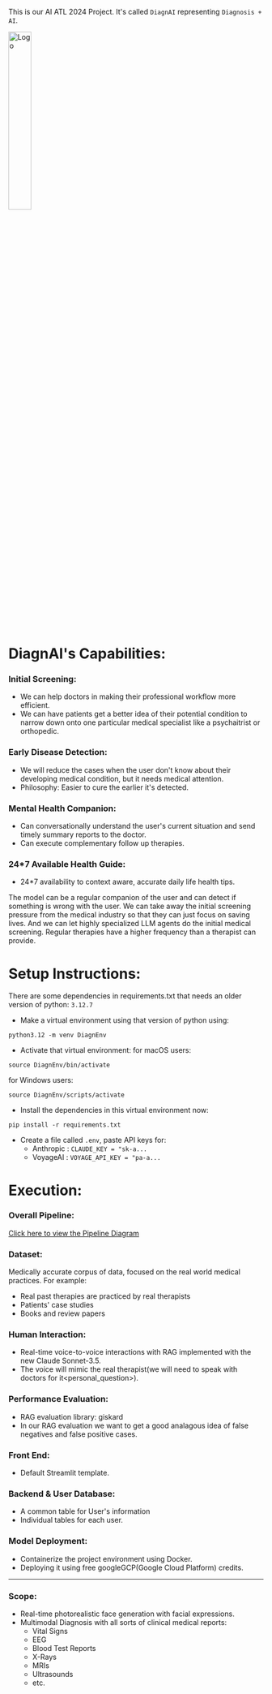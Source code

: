 This is our AI ATL 2024 Project. It's called `DiagnAI` representing `Diagnosis + AI`.

<img src="https://github.com/user-attachments/assets/04ee3227-27df-458e-8aec-6dca25b12330" alt="Logo" width="30%">

# DiagnAI's Capabilities:
### Initial Screening:
- We can help doctors in making their professional workflow more efficient.
- We can have patients get a better idea of their potential condition to narrow down onto one particular medical specialist like a psychaitrist or orthopedic.
### Early Disease Detection:
- We will reduce the cases when the user don't know about their developing medical condition, but it needs medical attention.
- Philosophy: Easier to cure the earlier it's detected.
### Mental Health Companion:
- Can conversationally understand the user's current situation and send timely summary reports to the doctor.
- Can execute complementary follow up therapies.
### 24*7 Available Health Guide:
- 24*7 availability to context aware, accurate daily life health tips.

The model can be a regular companion of the user and can detect if something is wrong with the user.
We can take away the initial screening pressure from the medical industry so that they can just focus on saving lives. And we can let highly specialized LLM agents do the initial medical screening.
Regular therapies have a higher frequency than a therapist can provide.


# Setup Instructions:
There are some dependencies in requirements.txt that needs an older version of python: `3.12.7`
- Make a virtual environment using that version of python using:
```
python3.12 -m venv DiagnEnv
```
- Activate that virtual environment:
for macOS users:
```
source DiagnEnv/bin/activate
```
for Windows users:
```
source DiagnEnv/scripts/activate
```
- Install the dependencies in this virtual environment now:
```
pip install -r requirements.txt
```
- Create a file called `.env`, paste API keys for:
  - Anthropic : `CLAUDE_KEY = "sk-a...`
  - VoyageAI : `VOYAGE_API_KEY = "pa-a...` 



# Execution:
### Overall Pipeline:
[Click here to view the Pipeline Diagram](https://drive.google.com/file/d/1jK0IOxRMGhGNMcbyg_SrlvSrELqekcUQ/view?usp=share_link)

### Dataset:
Medically accurate corpus of data, focused on the real world medical practices. For example:
- Real past therapies are practiced by real therapists
- Patients' case studies
- Books and review papers

### Human Interaction:
- Real-time voice-to-voice interactions with RAG implemented with the new Claude Sonnet-3.5.
- The voice will mimic the real therapist(we will need to speak with doctors for it<personal_question>).

### Performance Evaluation:
- RAG evaluation library: giskard
- In our RAG evaluation we want to get a good analagous idea of false negatives and false positive cases.

### Front End:
- Default Streamlit template.
### Backend & User Database:
- A common table for User's information
- Individual tables for each user.

### Model Deployment:
- Containerize the project environment using Docker.
- Deploying it using free googleGCP(Google Cloud Platform) credits.

<hr>

### Scope:
- Real-time photorealistic face generation with facial expressions.
- Multimodal Diagnosis with all sorts of clinical medical reports:
  - Vital Signs
  - EEG
  - Blood Test Reports
  - X-Rays
  - MRIs
  - Ultrasounds
  - etc.
